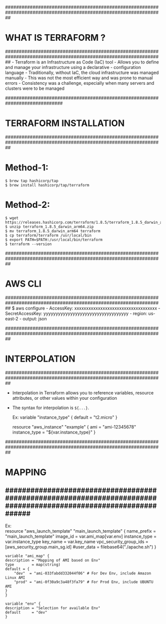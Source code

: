 ##################################################################################################################
# WHAT IS TERRAFORM ?
##################################################################################################################
    - Terraform is an Infrastructure as Code (IaC) tool 
    - Allows you to define and manage your infrastructure using a declarative - configuration language
    - Traditionally, without IaC, the cloud infrastructure was managed manually
    - This was not the most efficient way and was prone to manual errors
    - Consistency was a challenge, especially when many servers and clusters were to be managed

############################################################################# 
# TERRAFORM INSTALLATION
##################################################################################################################
# Method-1:
    $ brew tap hashicorp/tap
    $ brew install hashicorp/tap/terraform

# Method-2:
    $ wget https://releases.hashicorp.com/terraform/1.8.5/terraform_1.8.5_darwin_arm64.zip
    $ unzip terraform_1.8.5_darwin_arm64.zip
    $ mv terraform_1.8.5_darwin_arm64 terraform
    $ cp terraform/terraform /usr/local/bin
    $ export PATH=$PATH:/usr/local/bin/terraform
    $ terraform --version


##################################################################################################################
# AWS CLI
##################################################################################################################
    $ aws configure
    - AccessKey:          xxxxxxxxxxxxxxxxxxxxxxxxxxxxxxxxxxx
    - SecretAccessKey:    yyyyyyyyyyyyyyyyyyyyyyyyyyyyyyyyyyy
    - region:             us-east-2
    - output:             json


##################################################################################################################
# INTERPOLATION
##################################################################################################################
- Interpolation in Terraform allows you to reference variables, resource attributes, or other values within your configuration
- The syntax for interpolation is `${...}`.

  Ex:
  variable "instance_type" {
  default = "t2.micro"
  }

  resource "aws_instance" "example" {
  ami           = "ami-12345678"
  instance_type = "${var.instance_type}"
  }

##################################################################################################################
# MAPPING
##################################################################################################################
- 
Ex:  
   resource "aws_launch_template" "main_launch_template" {
    name_prefix            = "main_launch_template"
    image_id               = var.ami_map[var.env]
    instance_type          = var.instance_type
    key_name               = var.key_name
    vpc_security_group_ids = [aws_security_group.main_sg.id]
    #user_data              = filebase64("./apache.sh")
    }

    variable "ami_map" {
    description = "Mapping of AMI based on Env"
    type        = map(string)
    default = {
        "dev"  = "ami-033fabdd332044f06" # For Dev Env, include Amazon Linux AMI
        "prod" = "ami-0f30a9c3a48f3fa79" # For Prod Env, include UBUNTU AMI
    }
    }

    variable "env" {
    description = "Selection for available Env"
    default     = "dev"
    }
